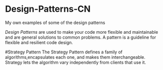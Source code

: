 # Design-Patterns-CN
My own examples of some of the design patterns

<em>Design Patterns</em> are used to make your code more flexible and maintainable and are general solutions to common problems.
A pattern is a guideline for flexible and resilient code design.

#Strategy Pattern
The Strategy Pattern defines a family of algorithms,encapsulates each one, and makes them interchangeable. Strategy lets the algorithm vary independently from clients that use it.

